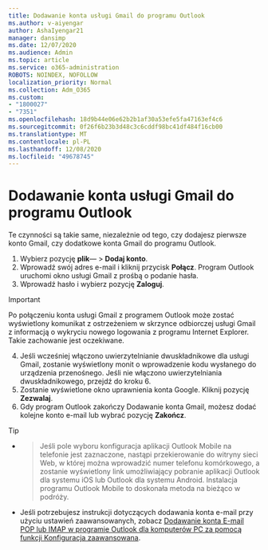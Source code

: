```yaml
---
title: Dodawanie konta usługi Gmail do programu Outlook
ms.author: v-aiyengar
author: AshaIyengar21
manager: dansimp
ms.date: 12/07/2020
ms.audience: Admin
ms.topic: article
ms.service: o365-administration
ROBOTS: NOINDEX, NOFOLLOW
localization_priority: Normal
ms.collection: Adm_O365
ms.custom:
- "1800027"
- "7351"
ms.openlocfilehash: 18d9b44e06e62b2b1af30a53efe5fa47163ef4c6
ms.sourcegitcommit: 0f26f6b23b3d48c3c6cddf98bc41df484f16cb00
ms.translationtype: MT
ms.contentlocale: pl-PL
ms.lasthandoff: 12/08/2020
ms.locfileid: "49678745"
---
```

# <a name="add-a-gmail-account-to-outlook"></a>Dodawanie konta usługi Gmail do programu Outlook

Te czynności są takie same, niezależnie od tego, czy dodajesz pierwsze konto Gmail, czy dodatkowe konta Gmail do programu Outlook.

1. Wybierz pozycję **plik**—  >  **Dodaj konto**.
1. Wprowadź swój adres e-mail i kliknij przycisk **Połącz**. Program Outlook uruchomi okno usługi Gmail z prośbą o podanie hasła. 
1. Wprowadź hasło i wybierz pozycję **Zaloguj**.
> [!IMPORTANT]
> Po połączeniu konta usługi Gmail z programem Outlook może zostać wyświetlony komunikat z ostrzeżeniem w skrzynce odbiorczej usługi Gmail z informacją o wykryciu nowego logowania z programu Internet Explorer. Takie zachowanie jest oczekiwane.
4. Jeśli wcześniej włączono uwierzytelnianie dwuskładnikowe dla usługi Gmail, zostanie wyświetlony monit o wprowadzenie kodu wysłanego do urządzenia przenośnego. Jeśli nie włączono uwierzytelniania dwuskładnikowego, przejdź do kroku 6.
1. Zostanie wyświetlone okno uprawnienia konta Google. Kliknij pozycję **Zezwalaj**.
1. Gdy program Outlook zakończy Dodawanie konta Gmail, możesz dodać kolejne konto e-mail lub wybrać pozycję **Zakończ**.
> [!TIP]
- > Jeśli pole wyboru konfiguracja aplikacji Outlook Mobile na telefonie jest zaznaczone, nastąpi przekierowanie do witryny sieci Web, w której można wprowadzić numer telefonu komórkowego, a zostanie wyświetlony link umożliwiający pobranie aplikacji Outlook dla systemu iOS lub Outlook dla systemu Android. Instalacja programu Outlook Mobile to doskonała metoda na bieżąco w podróży.
- Jeśli potrzebujesz instrukcji dotyczących dodawania konta e-mail przy użyciu ustawień zaawansowanych, zobacz [Dodawanie konta E-mail POP lub IMAP w programie Outlook dla komputerów PC za pomocą funkcji Konfiguracja zaawansowana](https://support.microsoft.com/office/change-or-update-email-account-settings-in-outlook-for-windows-560a9065-3c3a-4ec5-a24f-cdb9a8d622a2#bkmk_advanced).
